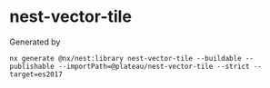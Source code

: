 # nest-vector-tile

Generated by

```
nx generate @nx/nest:library nest-vector-tile --buildable --publishable --importPath=@plateau/nest-vector-tile --strict --target=es2017
```
